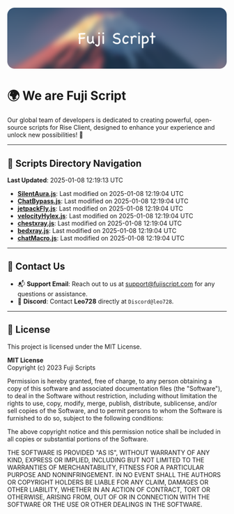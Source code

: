 ![Banner](.github/b.webp)

# 🌍 **We are Fuji Script**

Our global team of developers is dedicated to creating powerful, open-source scripts for Rise Client, designed to enhance your experience and unlock new possibilities! 🌟

---
<!-- SCRIPTS_NAVIGATION_START -->
## 📂 **Scripts Directory Navigation**

**Last Updated**: 2025-01-08 12:19:13 UTC

- **[SilentAura.js](scripts/SilentAura.js)**: Last modified on 2025-01-08 12:19:04 UTC
- **[ChatBypass.js](scripts/ChatBypass.js)**: Last modified on 2025-01-08 12:19:04 UTC
- **[jetpackFly.js](scripts/jetpackFly.js)**: Last modified on 2025-01-08 12:19:04 UTC
- **[velocityHylex.js](scripts/velocityHylex.js)**: Last modified on 2025-01-08 12:19:04 UTC
- **[chestxray.js](scripts/chestxray.js)**: Last modified on 2025-01-08 12:19:04 UTC
- **[bedxray.js](scripts/bedxray.js)**: Last modified on 2025-01-08 12:19:04 UTC
- **[chatMacro.js](scripts/chatMacro.js)**: Last modified on 2025-01-08 12:19:04 UTC

<!-- SCRIPTS_NAVIGATION_END -->

---

## 💬 **Contact Us**  
- 📬 **Support Email**: Reach out to us at [support@fujiscript.com](mailto:support@fujiscript.com) for any questions or assistance.  
- 💬 **Discord**: Contact **Leo728** directly at `Discord@leo728`.

---

## 📜 **License**

This project is licensed under the MIT License.  

**MIT License**  
Copyright (c) 2023 Fuji Scripts  

Permission is hereby granted, free of charge, to any person obtaining a copy of this software and associated documentation files (the "Software"), to deal in the Software without restriction, including without limitation the rights to use, copy, modify, merge, publish, distribute, sublicense, and/or sell copies of the Software, and to permit persons to whom the Software is furnished to do so, subject to the following conditions:  

The above copyright notice and this permission notice shall be included in all copies or substantial portions of the Software.  

THE SOFTWARE IS PROVIDED "AS IS", WITHOUT WARRANTY OF ANY KIND, EXPRESS OR IMPLIED, INCLUDING BUT NOT LIMITED TO THE WARRANTIES OF MERCHANTABILITY, FITNESS FOR A PARTICULAR PURPOSE AND NONINFRINGEMENT. IN NO EVENT SHALL THE AUTHORS OR COPYRIGHT HOLDERS BE LIABLE FOR ANY CLAIM, DAMAGES OR OTHER LIABILITY, WHETHER IN AN ACTION OF CONTRACT, TORT OR OTHERWISE, ARISING FROM, OUT OF OR IN CONNECTION WITH THE SOFTWARE OR THE USE OR OTHER DEALINGS IN THE SOFTWARE.  
